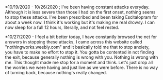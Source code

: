 *10/19/2020 - 10/26/2020 ; I've been having constant attacks everyday. Although it is less severe than those I had on the first onset, nothing seems to stop these attacks. I've been prescribed and been taking Escitalopram for about a week now. I think it's working but it's making me real drowsy. I can now sleep for a full 12 hours, literally, and not feel rested. 

*10/27/2020 - I feel a bit better today, I have constantly browsed the net for answers in stopping these attacks, I came across this website called "nothingworks.weebly.com" and it basically told me that to stop anxiety, you have to make no effort to stop it. You gotta be contented in not finding the exit, because generally nothing is wrong with you. Nothing is wrong with me. This thought made me stop for a moment and think. Let's just drop all the worries we were having and just live as we were before. There is no way of turning back, because nothing's really changed.
